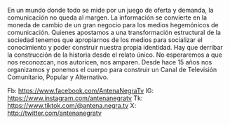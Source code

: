 En un mundo donde todo se mide por un juego de oferta y demanda, la comunicación no queda al margen. La información se convierte en la moneda de cambio de un gran negocio para los medios hegemónicos de comunicación. 
Quienes apostamos a una transformación estructural de la sociedad tenemos que apropiarnos de los medios para socializar el conocimiento y poder construir nuestra propia identidad. Hay que derribar la construcción de la historia desde el relato único. No esperaremos a que nos reconozcan, nos autoricen, nos amparen. Desde hace 15 años nos organizamos y ponemos el cuerpo para construir un Canal de Televisión Comunitario, Popular y Alternativo.

Fb: https://www.facebook.com/AntenaNegraTv
IG: https://www.instagram.com/antenanegratv
Tk: https://www.tiktok.com/@antena.negra.tv
X: http://twitter.com/antenanegratv 
